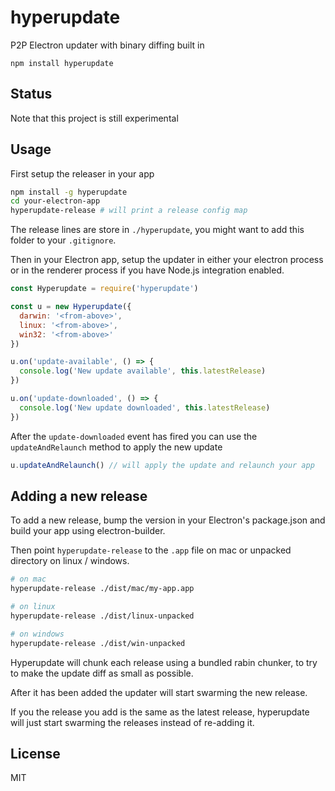 # hyperupdate

P2P Electron updater with binary diffing built in

```
npm install hyperupdate
```

## Status

Note that this project is still experimental

## Usage

First setup the releaser in your app

``` sh
npm install -g hyperupdate
cd your-electron-app
hyperupdate-release # will print a release config map
```

The release lines are store in `./hyperupdate`, you might want to add this folder to your `.gitignore`.

Then in your Electron app, setup the updater in either your electron process or in the renderer process if you
have Node.js integration enabled.

``` js
const Hyperupdate = require('hyperupdate')

const u = new Hyperupdate({
  darwin: '<from-above>',
  linux: '<from-above>',
  win32: '<from-above>'
})

u.on('update-available', () => {
  console.log('New update available', this.latestRelease)
})

u.on('update-downloaded', () => {
  console.log('New update downloaded', this.latestRelease)
})
```

After the `update-downloaded` event has fired you can use the `updateAndRelaunch` method to apply the new update

``` js
u.updateAndRelaunch() // will apply the update and relaunch your app
```

## Adding a new release

To add a new release, bump the version in your Electron's package.json and build your app using electron-builder.

Then point `hyperupdate-release` to the `.app` file on mac or unpacked directory on linux / windows.

``` sh
# on mac
hyperupdate-release ./dist/mac/my-app.app

# on linux
hyperupdate-release ./dist/linux-unpacked

# on windows
hyperupdate-release ./dist/win-unpacked
```

Hyperupdate will chunk each release using a bundled rabin chunker, to try to make the update diff as small as possible.

After it has been added the updater will start swarming the new release.

If you the release you add is the same as the latest release, hyperupdate will just start swarming the releases instead
of re-adding it.


## License

MIT
